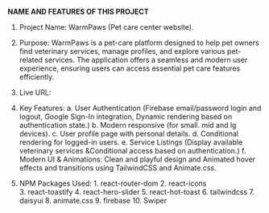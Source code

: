 <b>NAME AND FEATURES OF THIS PROJECT</b>

1. Project Name: WarmPaws (Pet care center website).

2. Purpose: WarmPaws is a pet-care platform designed to help pet owners find veterinary services, manage profiles, and explore various pet-related services. The application offers a seamless and modern user experience, ensuring users can access essential pet care features efficiently.

3. Live URL: 

4. Key Features: 
          a. User Authentication (Firebase email/password login and logout, Google Sign-In integration, Dynamic rendering based on authentication state.)
          b. Modern responsive (for small. mid and lg devices).
          c. User profile page with personal details.
          d. Conditional rendering for logged-in users.
          e. Service Listings (Display available veterinary services &Conditional access based on authentication.)
          f. Modern UI & Animations: Clean and playful design and Animated hover effects and transitions using TailwindCSS and Animate.css.
          
5. NPM Packages Used: 1. react-router-dom
                      2. react-icons   
                      3. react-toastify
                      4. react-hero-slider
                      5. react-hot-toast 
                      6. tailwindcss
                      7. daisyui
                      8. animate.css
                      9. firebase 
                      10. Swiper   

